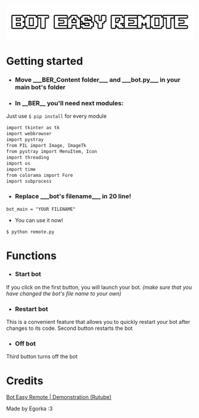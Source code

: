 <picture>
 <img alt="Bot Easy Remote" src="BER_Content/BER_Logo.png">
</picture>

# Getting started 

* <h3>Move ___BER_Content folder___ and ___bot.py___ in your main bot's folder</h3>

* <h3>In __BER__ you'll need next modules:</h3>
Just use ```$ pip install``` for every module

```
import tkinter as tk
import webbrowser
import pystray
from PIL import Image, ImageTk
from pystray import MenuItem, Icon
import threading
import os
import time
from colorama import Fore
import subprocess
```

* <h3>Replace ___bot's filename___ in 20 line!</h3>
```
bot_main = "YOUR FILENAME"
```

* You can use it now!
```
$ python remote.py
```

# Functions

* <h3>Start bot</h3>

If you click on the first button, you will launch your bot. _(make sure that you have changed the bot's file name to your own)_

* <h3>Restart bot</h3>

This is a convenient feature that allows you to quickly restart your bot after changes to its code. Second button restarts the bot

* <h3>Off bot</h3>
  
Third button turns off the bot

# Credits

[Bot Easy Remote | Demonstration (Rutube)](https://rutube.ru/video/private/fcb37c1ba2949daa0f0891e1da656ac4/?p=twEh1lr7Pkeq9IkbqNQzNw)

Made by Egorka :3
